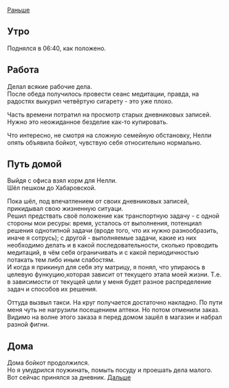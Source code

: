 [Раньше](2020.05.06.md)  
## Утро
Поднялся в 06:40, как положено.
## Работа
Делал всякие рабочие дела.  
После обеда получилось провести сеанс медитации, правда, на радостях выкурил четвёртую сигарету - это уже плохо.

Часть времени потратил на просмотр старых дневниковых записей. Нужно это неожиданное безделие как-то купировать.

Что интересно, не смотря на сложную семейную обстановку, Нелли опять объявила бойкот, чувствую себя относительно нормально.
## Путь домой
Выйдя с офиса взял корм для Нелли.  
Шёл пешком до Хабаровской. 

Пока шёл, под впечатлением от своих дневниковых записей, прикидывал свою жизненную ситуаци.  
Решил предствать своё положение как транспортную задачу - с одной стороны мои ресуры: время, усталось от выполнения, потенциал решения однотипной задачи (вроде того, что их нужно разнообразить, иначе я сотрусь); с другой - выполняемые задачи, какие из них необходимо делать и в какой последовательности, сколько проводить медитаций, в чём себя ограничивать и с какой периодичностью потакать тем либо иным слабостям.  
И когда я прикинул для себя эту матрицу, я понял, что упираюсь в целевую функуцию,которая зависит от текущего этапа моей жизни. Т.е. в зависимости от текущей цели у меня будет разное распределение задач и способов их решения.

Оттуда вызвыл такси. На круг получается достаточно накладно. По пути меня чуть не нагрузили посещением аптеки. Но потом отменили заказ. Видимо на волне этого заказа я перед домом зашёл в магазин и набрал разной фигни.
## Дома
Дома бойкот продолжился.  
Но я умудрился поужинать, помыть посуду и проешать дела малого.  
Вот сейчас принялся за дневник.
[Дальше](2020.05.08.md)